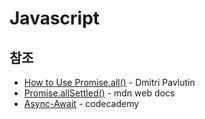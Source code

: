 # Javascript

## 참조

- [How to Use Promise.all()](https://dmitripavlutin.com/promise-all/) - Dmitri Pavlutin
- [Promise.allSettled()](https://www.javascripttutorial.net/es-next/javascript-promise-allsettled/) - mdn web docs
- [Async-Await](https://www.codecademy.com/learn/webdev-intermediate-javascript/modules/asynch-js/cheatsheet#heading-resolving-javascript-promises) - codecademy
